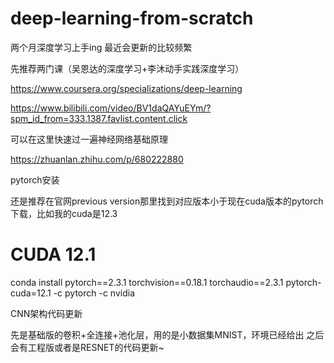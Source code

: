 # deep-learning-from-scratch
两个月深度学习上手ing
最近会更新的比较频繁

先推荐两门课（吴恩达的深度学习+李沐动手实践深度学习）

https://www.coursera.org/specializations/deep-learning

https://www.bilibili.com/video/BV1daQAYuEYm/?spm_id_from=333.1387.favlist.content.click

可以在这里快速过一遍神经网络基础原理

https://zhuanlan.zhihu.com/p/680222880

pytorch安装

还是推荐在官网previous version那里找到对应版本小于现在cuda版本的pytorch下载，比如我的cuda是12.3

# CUDA 12.1
conda install pytorch==2.3.1 torchvision==0.18.1 torchaudio==2.3.1 pytorch-cuda=12.1 -c pytorch -c nvidia

CNN架构代码更新

先是基础版的卷积+全连接+池化层，用的是小数据集MNIST，环境已经给出
之后会有工程版或者是RESNET的代码更新~
